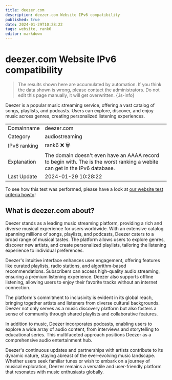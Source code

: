 ```yaml
---
title: deezer.com
description: deezer.com Website IPv6 compatibility
published: true
date: 2024-01-29T10:28:22
tags: website, rank6
editor: markdown
---
```


# deezer.com Website IPv6 compatibility

> The results shown here are accumulated by automation. If you think the data shown is wrong, please contact the administrators. 
> Do not edit this page manually, it will get overwritten.
{.is-info}

Deezer is a popular music streaming service, offering a vast catalog of songs, playlists, and podcasts. Users can explore, discover, and enjoy music across genres, creating personalized listening experiences.


|   |   |
| - | - |
| Domainname | deezer.com
| Category | audiostreaming |
| IPv6 ranking | rank6 :x: :wastebasket: |
| Explanation | The domain doesn't even have an AAAA record to begin with. The is the worst ranking a webite can get in the IPv6 database. |
| Last Update | 2024-01-29 10:28:22 |

To see how this test was performed, please have a look at [our website test criteria howto](/howto/testcriteria/website)!


## What is deezer.com about?
Deezer stands as a leading music streaming platform, providing a rich and diverse musical experience for users worldwide. With an extensive catalog spanning millions of songs, playlists, and podcasts, Deezer caters to a broad range of musical tastes. The platform allows users to explore genres, discover new artists, and create personalized playlists, tailoring the listening experience to individual preferences.

Deezer's intuitive interface enhances user engagement, offering features like curated playlists, radio stations, and algorithm-based recommendations. Subscribers can access high-quality audio streaming, ensuring a premium listening experience. Deezer also supports offline listening, allowing users to enjoy their favorite tracks without an internet connection.

The platform's commitment to inclusivity is evident in its global reach, bringing together artists and listeners from diverse cultural backgrounds. Deezer not only serves as a music discovery platform but also fosters a sense of community through shared playlists and collaborative features.

In addition to music, Deezer incorporates podcasts, enabling users to explore a wide array of audio content, from interviews and storytelling to educational series. This multifaceted approach positions Deezer as a comprehensive audio entertainment hub.

Deezer's continuous updates and partnerships with artists contribute to its dynamic nature, staying abreast of the ever-evolving music landscape. Whether users seek familiar tunes or wish to embark on a journey of musical exploration, Deezer remains a versatile and user-friendly platform that resonates with music enthusiasts globally.
